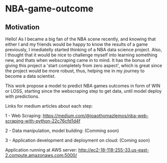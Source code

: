 # NBA-game-outcome

## Motivation

Hello! As I became a big fan of the NBA scene recently, and knowing that either I and my friends would be happy to know the results of a game previously,
I imediatelly started thinking of a NBA data science project.
Also, I thought that it would be nice to challenge myself into learning something new, and thats when webscraping came in to mind. It has the bonus of giving this project a 'start completely from zero aspect', which is great since the project would be more robust, thus, helping me in my journey to become a data scientist.



This work propose a model to predict NBA games outcomes in form of WIN or LOSS, starting since the webscraping step to get data,
until model deploy with predictions. 

Links for medium articles about each step:

1 - Web Scraping: https://medium.com/@joaothomazlemos/nba-web-scraping-with-python-22c76cfd1d4f

2 - Data manipulation, model building: (Comming soon)

3 - Application development and deployment on cloud: (Coming soon)

Application running at AWS server: http://ec2-18-118-255-33.us-east-2.compute.amazonaws.com:5000/
